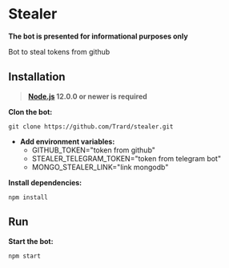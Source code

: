 # Stealer

**The bot is presented for informational purposes only**

Bot to steal tokens from github

## Installation
> **[Node.js](https://nodejs.org/) 12.0.0 or newer is required**
 
**Clon the bot:**
```
git clone https://github.com/Trard/stealer.git
```

- **Add environment variables:**
    - GITHUB_TOKEN="token from github"
    - STEALER_TELEGRAM_TOKEN="token from telegram bot"
    - MONGO_STEALER_LINK="link mongodb"

**Install dependencies:**
```
npm install
```

## Run
**Start the bot:**
```
npm start
```
